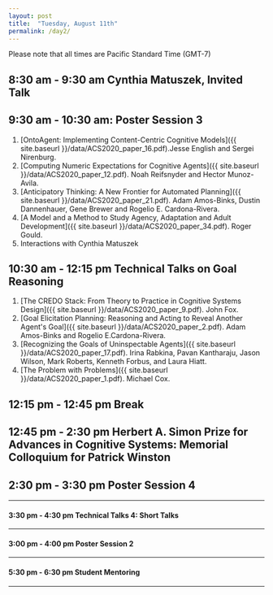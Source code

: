 ```yaml
---
layout: post
title:  "Tuesday, August 11th"
permalink: /day2/
---
```


Please note that all times are Pacific Standard Time (GMT-7)

8:30 am - 9:30 am Cynthia Matuszek, Invited Talk
----


9:30 am - 10:30 am: Poster Session 3
----

1. [OntoAgent: Implementing Content-Centric Cognitive Models]({{ site.baseurl }}/data/ACS2020_paper_16.pdf).Jesse English and Sergei Nirenburg.
2. [Computing Numeric Expectations for Cognitive Agents]({{ site.baseurl }}/data/ACS2020_paper_12.pdf). Noah Reifsnyder and Hector Munoz-Avila.
3. [Anticipatory Thinking: A New Frontier for Automated Planning]({{ site.baseurl }}/data/ACS2020_paper_21.pdf).	Adam Amos-Binks, Dustin Dannenhauer, Gene Brewer and Rogelio E. Cardona-Rivera. 
4. [A Model and a Method to Study Agency, Adaptation and Adult Development]({{ site.baseurl }}/data/ACS2020_paper_34.pdf). Roger Gould. 
5. Interactions with Cynthia Matuszek

10:30 am - 12:15 pm    Technical Talks on Goal Reasoning
----

1. [The CREDO Stack: From Theory to Practice in Cognitive Systems Design]({{ site.baseurl }}/data/ACS2020_paper_9.pdf). John Fox.
2. [Goal Elicitation Planning: Reasoning and Acting to Reveal Another Agent's Goal]({{ site.baseurl }}/data/ACS2020_paper_2.pdf). Adam Amos-Binks and Rogelio E.Cardona-Rivera.
3. [Recognizing the Goals of Uninspectable Agents]({{ site.baseurl }}/data/ACS2020_paper_17.pdf). Irina Rabkina, Pavan Kantharaju, Jason Wilson, Mark Roberts, Kenneth Forbus, and Laura Hiatt.
4. [The Problem with Problems]({{ site.baseurl }}/data/ACS2020_paper_1.pdf). Michael Cox.


12:15 pm - 12:45 pm    Break
----

12:45 pm - 2:30 pm     Herbert A. Simon Prize for Advances in Cognitive Systems: Memorial Colloquium for Patrick Winston
----


2:30 pm - 3:30 pm      Poster Session 4
----

---
#### 3:30 pm - 4:30 pm     Technical Talks 4: Short Talks

---
#### 3:00 pm - 4:00 pm    Poster Session 2

---
#### 5:30 pm - 6:30 pm   Student Mentoring

---
